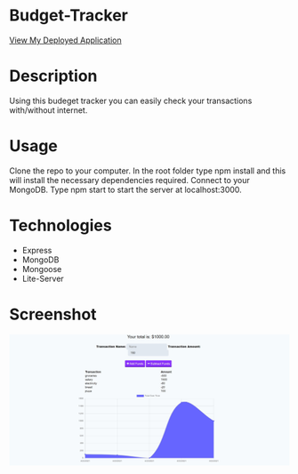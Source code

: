 # Budget-Tracker
<a href="https://by-budget-tracker.herokuapp.com/">View My Deployed Application</a>

# Description
Using this budeget tracker you can easily check your transactions with/without internet.

# Usage
Clone the repo to your computer. In the root folder type npm install and this will install the necessary dependencies required. Connect to your MongoDB. Type npm start to start the server at localhost:3000.

# Technologies
* Express
* MongoDB
* Mongoose
* Lite-Server


# Screenshot
![Image of the website](https://github.com/byourey/Budget-Tracker/blob/main/Images/Budget-Tracker.jpg)
